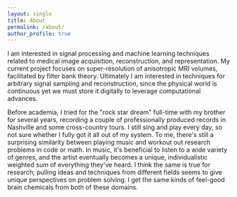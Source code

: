 ```yaml
---
layout: single
title: About
permalink: /about/
author_profile: true
---
```

I am interested in signal processing and machine learning techniques related to medical image acquisition, reconstruction, and representation. My current project focuses on super-resolution of anisotropic MRI volumes, facilitated by filter bank theory. Ultimately I am interested in techniques for arbitrary signal sampling and reconstruction, since the physical world is continuous yet we must store it digitally to leverage computational advances.

Before academia, I tried for the "rock star dream" full-time with my brother for several years, recording a couple of professionally produced records in Nashville and some cross-country tours. I still sing and play every day, so not sure whether I fully got it all out of my system. To me, there's still a surprising similarity between playing music and workout out research problems in code or math. In music, it's beneficial to listen to a wide variety of genres, and the artist eventually becomes a unique, individualistic weighted sum of everything they've heard. I think the same is true for research; pulling ideas and techniques from different fields seems to give unique perspectives on problem solving. I get the same kinds of feel-good brain chemicals from both of these domains.
